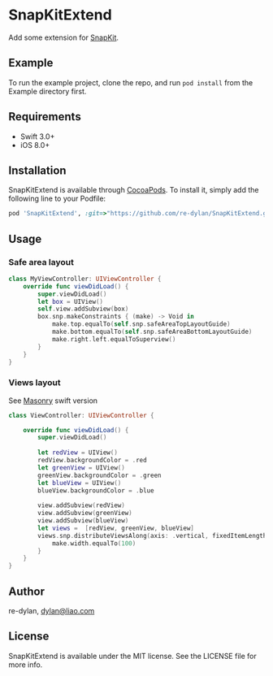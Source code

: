 # SnapKitExtend

Add some extension for [SnapKit](https://github.com/SnapKit/SnapKit).

## Example

To run the example project, clone the repo, and run `pod install` from the Example directory first.

## Requirements
- Swift 3.0+
- iOS 8.0+

## Installation

SnapKitExtend is available through [CocoaPods](http://cocoapods.org). To install
it, simply add the following line to your Podfile:

```ruby
pod 'SnapKitExtend', :git=>"https://github.com/re-dylan/SnapKitExtend.git"
```

## Usage
### Safe area layout
``` swift
class MyViewController: UIViewController {
    override func viewDidLoad() {
        super.viewDidLoad()
        let box = UIView()
        self.view.addSubview(box)
        box.snp.makeConstraints { (make) -> Void in
            make.top.equalTo(self.snp.safeAreaTopLayoutGuide)
            make.bottom.equalTo(self.snp.safeAreaBottomLayoutGuide)
            make.right.left.equalToSuperview()
        }
    }
}
```
### Views layout
See [Masonry](https://github.com/snapkit/masonry/blob/master/Masonry/NSArray%2BMASAdditions.m) swift version
``` swift
class ViewController: UIViewController {

    override func viewDidLoad() {
        super.viewDidLoad()
        
        let redView = UIView()
        redView.backgroundColor = .red
        let greenView = UIView()
        greenView.backgroundColor = .green
        let blueView = UIView()
        blueView.backgroundColor = .blue
        
        view.addSubview(redView)
        view.addSubview(greenView)
        view.addSubview(blueView)
        let views =  [redView, greenView, blueView]
        views.snp.distributeViewsAlong(axis: .vertical, fixedItemLength: 100) { make in
            make.width.equalTo(100)
        }
    }
}
```

## Author

re-dylan, dylan@liao.com

## License

SnapKitExtend is available under the MIT license. See the LICENSE file for more info.
